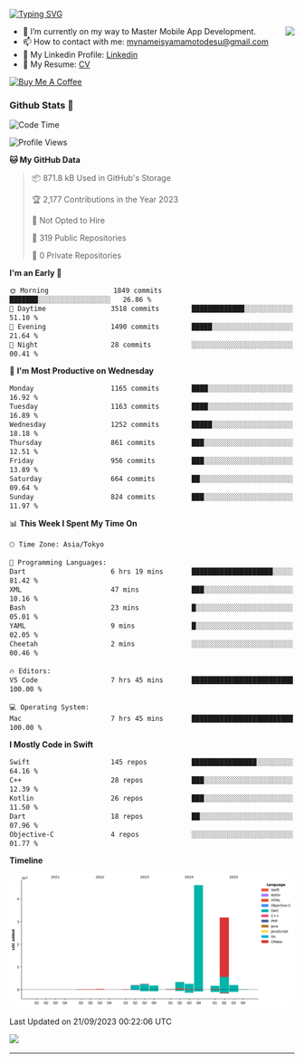 
[![Typing SVG](https://readme-typing-svg.demolab.com/?lines=Thank+You+For+Visiting!!;You+Are+Welcome✨;I+am+Kyo+Yamamoto;Mobile+Developer)](https://git.io/typing-svg)
<p>
<img align="right" src="https://media.giphy.com/media/26ufdb3cYKwbRtYVW/giphy.gif" style="max-width:100%;" height="150px">

- 🌱 I’m currently on my way to Master Mobile App Development.
- 📫 How to contact with me: mynameisyamamotodesu@gmail.com
- 🔗 My Linkedin Profile: [Linkedin](https://www.linkedin.com/in/kyo-yamamoto-a2ab50239)
- 🔗 My Resume: [CV](https://www.kickresume.com/cv/ZWKvXV/)

<a href="https://www.buymeacoffee.com/kyoyamamoto" target="_blank"><img src="https://cdn.buymeacoffee.com/buttons/default-orange.png" alt="Buy Me A Coffee" height="41" width="174"></a>

### Github Stats 🥇 
<!--START_SECTION:waka-->
![Code Time](http://img.shields.io/badge/Code%20Time-549%20hrs%205%20mins-blue)

![Profile Views](http://img.shields.io/badge/Profile%20Views-0-blue)

**🐱 My GitHub Data** 

> 📦 871.8 kB Used in GitHub's Storage 
 > 
> 🏆 2,177 Contributions in the Year 2023
 > 
> 🚫 Not Opted to Hire
 > 
> 📜 319 Public Repositories 
 > 
> 🔑 0 Private Repositories 
 > 
**I'm an Early 🐤** 

```text
🌞 Morning                1849 commits        ███████░░░░░░░░░░░░░░░░░░   26.86 % 
🌆 Daytime                3518 commits        █████████████░░░░░░░░░░░░   51.10 % 
🌃 Evening                1490 commits        █████░░░░░░░░░░░░░░░░░░░░   21.64 % 
🌙 Night                  28 commits          ░░░░░░░░░░░░░░░░░░░░░░░░░   00.41 % 
```
📅 **I'm Most Productive on Wednesday** 

```text
Monday                   1165 commits        ████░░░░░░░░░░░░░░░░░░░░░   16.92 % 
Tuesday                  1163 commits        ████░░░░░░░░░░░░░░░░░░░░░   16.89 % 
Wednesday                1252 commits        █████░░░░░░░░░░░░░░░░░░░░   18.18 % 
Thursday                 861 commits         ███░░░░░░░░░░░░░░░░░░░░░░   12.51 % 
Friday                   956 commits         ███░░░░░░░░░░░░░░░░░░░░░░   13.89 % 
Saturday                 664 commits         ██░░░░░░░░░░░░░░░░░░░░░░░   09.64 % 
Sunday                   824 commits         ███░░░░░░░░░░░░░░░░░░░░░░   11.97 % 
```


📊 **This Week I Spent My Time On** 

```text
🕑︎ Time Zone: Asia/Tokyo

💬 Programming Languages: 
Dart                     6 hrs 19 mins       ████████████████████░░░░░   81.42 % 
XML                      47 mins             ███░░░░░░░░░░░░░░░░░░░░░░   10.16 % 
Bash                     23 mins             █░░░░░░░░░░░░░░░░░░░░░░░░   05.01 % 
YAML                     9 mins              █░░░░░░░░░░░░░░░░░░░░░░░░   02.05 % 
Cheetah                  2 mins              ░░░░░░░░░░░░░░░░░░░░░░░░░   00.46 % 

🔥 Editors: 
VS Code                  7 hrs 45 mins       █████████████████████████   100.00 % 

💻 Operating System: 
Mac                      7 hrs 45 mins       █████████████████████████   100.00 % 
```

**I Mostly Code in Swift** 

```text
Swift                    145 repos           ████████████████░░░░░░░░░   64.16 % 
C++                      28 repos            ███░░░░░░░░░░░░░░░░░░░░░░   12.39 % 
Kotlin                   26 repos            ███░░░░░░░░░░░░░░░░░░░░░░   11.50 % 
Dart                     18 repos            ██░░░░░░░░░░░░░░░░░░░░░░░   07.96 % 
Objective-C              4 repos             ░░░░░░░░░░░░░░░░░░░░░░░░░   01.77 % 
```



**Timeline**

![Lines of Code chart](https://raw.githubusercontent.com/YamamotoDesu/YamamotoDesu/main/assets/bar_graph.png)


 Last Updated on 21/09/2023 00:22:06 UTC
<!--END_SECTION:waka-->

![](https://github-profile-summary-cards.vercel.app/api/cards/profile-details?username=YamamotoDesu&theme=vue)

----
